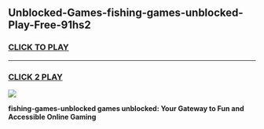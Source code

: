 
## Unblocked-Games-fishing-games-unblocked-Play-Free-91hs2
<h3>
<a href="https://premium76.site?title=fishing-games-unblocked&ref=10A">CLICK TO PLAY</a></h3>
<hr>

<h3>
<a href="https://premium76.site?title=fishing-games-unblocked&ref=10A">CLICK 2 PLAY</a>
  
</h3>

<a href="https://premium76.site?title=fishing-games-unblocked&ref=10A"><img src="https://clearcache.store/games.png"></a>


**fishing-games-unblocked games unblocked: Your Gateway to Fun and Accessible Online Gaming**
